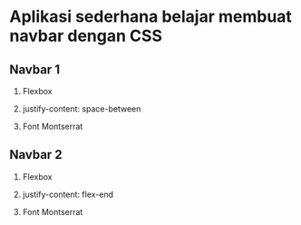 # Aplikasi sederhana belajar membuat navbar dengan CSS

## Navbar 1

1. Flexbox

2. justify-content: space-between

3. Font Montserrat

## Navbar 2

1. Flexbox

2. justify-content: flex-end

3. Font Montserrat
